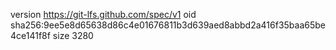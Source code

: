 version https://git-lfs.github.com/spec/v1
oid sha256:9ee5e8d65638d86c4e01676811b3d639aed8abbd2a416f35baa65be4ce141f8f
size 3280
